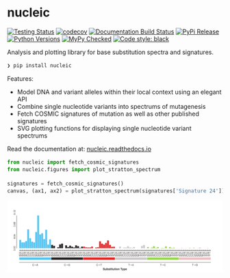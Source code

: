 # nucleic

[![Testing Status](https://travis-ci.org/clintval/nucleic.svg?branch=master)](https://travis-ci.org/clintval/nucleic)
[![codecov](https://codecov.io/gh/clintval/nucleic/branch/master/graph/badge.svg)](https://codecov.io/gh/clintval/nucleic)
[![Documentation Build Status](https://readthedocs.org/projects/nucleic/badge/?version=latest)](https://nucleic.readthedocs.io/en/latest/?badge=latest)
[![PyPi Release](https://badge.fury.io/py/nucleic.svg)](https://badge.fury.io/py/nucleic)
[![Python Versions](https://img.shields.io/pypi/pyversions/nucleic.svg)](https://pypi.python.org/pypi/nucleic/)
[![MyPy Checked](http://www.mypy-lang.org/static/mypy_badge.svg)](http://mypy-lang.org/)
[![Code style: black](https://img.shields.io/badge/code%20style-black-000000.svg)](https://github.com/ambv/black)

Analysis and plotting library for base substitution spectra and signatures.

```bash
❯ pip install nucleic
```

Features:

- Model DNA and variant alleles within their local context using an elegant API
- Combine single nucleotide variants into spectrums of mutagenesis
- Fetch COSMIC signatures of mutation as well as other published signatures
- SVG plotting functions for displaying single nucleotide variant spectrums

Read the documentation at: [nucleic.readthedocs.io](http://nucleic.readthedocs.io/)

```python
from nucleic import fetch_cosmic_signatures
from nucleic.figures import plot_stratton_spectrum

signatures = fetch_cosmic_signatures()
canvas, (ax1, ax2) = plot_stratton_spectrum(signatures['Signature 24'])
```

![signature-24](docs/img/signature-24.svg "Signature 24")
